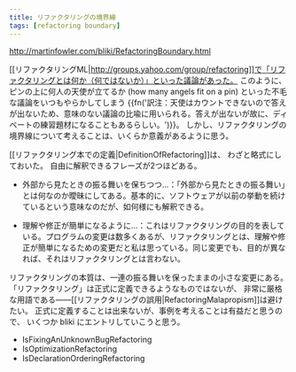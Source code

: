 ```yaml
---
title: リファクタリングの境界線
tags: [refactoring boundary]
---
```


http://martinfowler.com/bliki/RefactoringBoundary.html

[[リファクタリングML|http://groups.yahoo.com/group/refactoring]]で「リファクタリングとは何か（何ではないか）」といった議論があった。
このように、ピンの上に何人の天使が立てるか (how many angels fit on a pin) といった不毛な議論をいつもやらかしてしまう
{{fn('訳注：天使はカウントできないので答えが出ないため、意味のない議論の比喩に用いられる。答えが出ないが故に、ディベートの練習題材になることもあるらしい。')}}。
しかし、リファクタリングの境界線について考えることは、いくらか意義があるように思う。

[[リファクタリング本での定義|DefinitionOfRefactoring]]は、
わざと略式にしておいた。
自由に解釈できるフレーズが2つほどある。

* 外部から見たときの振る舞いを保ちつつ...：「外部から見たときの振る舞い」とは何なのか曖昧にしてある。基本的に、ソフトウェアが以前の挙動を続けているという意味なのだが、如何様にも解釈できる。

* 理解や修正が簡単になるように...：これはリファクタリングの目的を表している。プログラムの変更は数多くあるが、リファクタリングとは、理解や修正が簡単になるための変更だと私は思っている。同じ変更でも、目的が異なれば、それはリファクタリングとは言わない。

リファクタリングの本質は、一連の振る舞いを保ったままの小さな変更にある。
「リファクタリング」は正式に定義できるようなものではないが、
非常に厳格な用語である——[[リファクタリングの誤用|RefactoringMalapropism]]は避けたい。
正式に定義することは出来ないが、事例を考えることは有益だと思うので、
いくつか bliki にエントリしていこうと思う。

* IsFixingAnUnknownBugRefactoring
* IsOptimizationRefactoring
* IsDeclarationOrderingRefactoring
